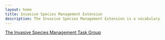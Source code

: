 ```yaml
---
layout: home
title: Invasive Species Management Extension
description: The Invasive Species Management Extension is a vocabulary for transmitting information about management actions taken to control invasive species.
---
```


[The Invasive Species Management Task Group](https://www.tdwg.org/community/dwc/invasive-species/) 
